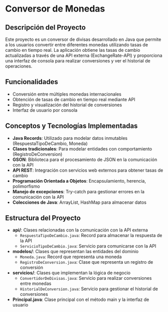 # Conversor de Monedas

## Descripción del Proyecto
Este proyecto es un conversor de divisas desarrollado en Java que permite a los usuarios convertir entre diferentes monedas utilizando tasas de cambio en tiempo real. La aplicación obtiene las tasas de cambio actualizadas a través de una API externa (ExchangeRate-API) y proporciona una interfaz de consola para realizar conversiones y ver el historial de operaciones.

## Funcionalidades
- Conversión entre múltiples monedas internacionales
- Obtención de tasas de cambio en tiempo real mediante API
- Registro y visualización del historial de conversiones
- Interfaz de usuario por consola

## Conceptos y Tecnologías Implementadas
- **Java Records**: Utilizado para modelar datos inmutables (RespuestaTipoDeCambio, Moneda)
- **Clases tradicionales**: Para modelar entidades con comportamiento (RegistroDeConversion)
- **GSON**: Biblioteca para el procesamiento de JSON en la comunicación con la API
- **API REST**: Integración con servicios web externos para obtener tasas de cambio
- **Programación Orientada a Objetos**: Encapsulamiento, herencia, polimorfismo
- **Manejo de excepciones**: Try-catch para gestionar errores en la comunicación con la API
- **Colecciones de Java**: ArrayList, HashMap para almacenar datos

## Estructura del Proyecto
- **api/**: Clases relacionadas con la comunicación con la API externa
    - `RespuestaTipoDeCambio.java`: Record para almacenar la respuesta de la API
    - `ServicioTipoDeCambio.java`: Servicio para comunicarse con la API
- **modelos/**: Clases que representan las entidades del dominio
    - `Moneda.java`: Record que representa una moneda
    - `RegistroDeConversion.java`: Clase que representa un registro de conversión
- **servicios/**: Clases que implementan la lógica de negocio
    - `ConvertidorDeDivisas.java`: Servicio para realizar conversiones entre monedas
    - `HistorialDeConversion.java`: Servicio para gestionar el historial de conversiones
- **Principal.java**: Clase principal con el método main y la interfaz de usuario

